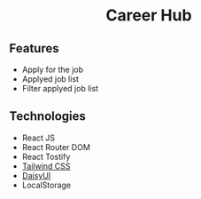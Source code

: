 <h1 style="text-align: center;">Career Hub</h1>
<h2>Features</h2>
<ul>
  <li>Apply for the job</li>
  <li>Applyed job list</li>
  <li>Filter applyed job list</li>
</ul>

<h2>Technologies</h2>
<ul>
  <li><a hrfe="https://react.dev/">React JS</a></li>
  <li><a hrfe="https://reactrouter.com/en/main">React Router DOM</a></li>
  <li><a hrfe="https://fkhadra.github.io/react-toastify/introduction">React Tostify</a></li>
  <li><a href="https://tailwindcss.com/">Tailwind CSS</a></li>
  <li><a href="https://daisyui.com/">DaisyUI</a></li>
  <li>LocalStorage</li>
</ul>